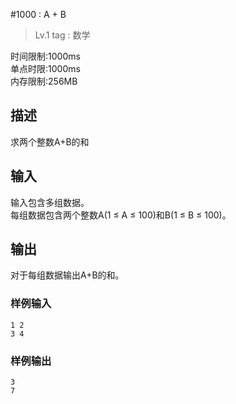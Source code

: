 #1000 : A + B
>Lv.1
tag : 数学

时间限制:1000ms  
单点时限:1000ms  
内存限制:256MB

## 描述
求两个整数A+B的和

## 输入
输入包含多组数据。  
每组数据包含两个整数A(1 ≤ A ≤ 100)和B(1 ≤ B ≤ 100)。

## 输出
对于每组数据输出A+B的和。

### 样例输入
    1 2
    3 4

### 样例输出
    3
    7